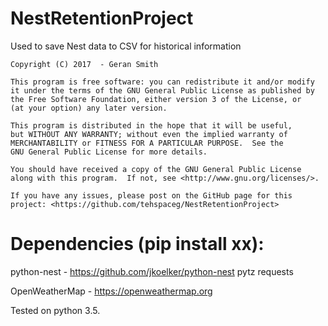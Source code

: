# NestRetentionProject
Used to save Nest data to CSV for historical information

    Copyright (C) 2017  - Geran Smith

    This program is free software: you can redistribute it and/or modify
    it under the terms of the GNU General Public License as published by
    the Free Software Foundation, either version 3 of the License, or
    (at your option) any later version.

    This program is distributed in the hope that it will be useful,
    but WITHOUT ANY WARRANTY; without even the implied warranty of
    MERCHANTABILITY or FITNESS FOR A PARTICULAR PURPOSE.  See the
    GNU General Public License for more details.

    You should have received a copy of the GNU General Public License
    along with this program.  If not, see <http://www.gnu.org/licenses/>.
    
    If you have any issues, please post on the GitHub page for this project: <https://github.com/tehspaceg/NestRetentionProject>

# Dependencies (pip install xx):
python-nest - https://github.com/jkoelker/python-nest
pytz
requests

OpenWeatherMap - https://openweathermap.org

Tested on python 3.5.
